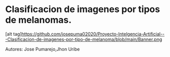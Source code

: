 # Clasificacion de imagenes por tipos de melanomas.

[alt tag]https://github.com/josepuma02020/Proyecto-Intelgencia-Artificial---Clasificacion-de-imagenes-por-tipo-de-melanoma/blob/main/Banner.png

Autores: Jose Pumarejo,Jhon Uribe
